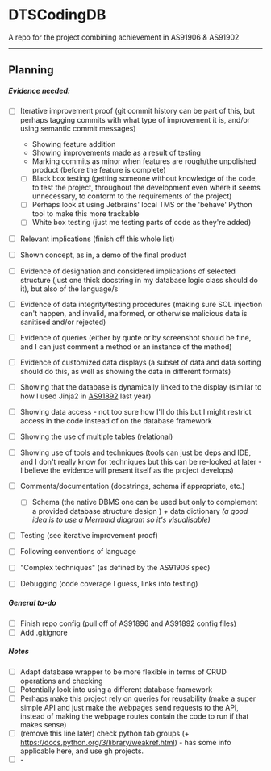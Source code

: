 # DTSCodingDB
A repo for the project combining achievement in AS91906 &amp; AS91902


--- 

## Planning
##### Evidence needed:
* [ ] Iterative improvement proof \(git commit history can be part of this, but perhaps tagging commits with what type of improvement it is, and/or using semantic commit messages\)
  * Showing feature addition
  * Showing improvements made as a result of testing
  * Marking commits as minor when features are rough/the unpolished product \(before the feature is complete\)
  * [ ] Black box testing \(getting someone without knowledge of the code, to test the project, throughout the development even where it seems unnecessary, to conform to the requirements of the project\)
   * [ ] Perhaps look at using Jetbrains' local TMS or the 'behave' Python tool to make this more trackable 
  * [ ] White box testing \(just me testing parts of code as they're added\)
* [ ] Relevant implications \(finish off this whole list\)
* [ ] Shown concept, as in, a demo of the final product
* [ ] Evidence of designation and considered implications of selected structure \(just one thick docstring in my database logic class should do it\), but also of the language/s
* [ ] Evidence of data integrity/testing procedures \(making sure SQL injection can't happen, and invalid, malformed, or otherwise malicious data is sanitised and/or rejected\)
* [ ] Evidence of queries \(either by quote or by screenshot should be fine, and I can just comment a method or an instance of the method\)
* [ ] Evidence of customized data displays \(a subset of data and data sorting should do this, as well as showing the data in different formats\)
* [ ] Showing that the database is dynamically linked to the display \(similar to how I used Jinja2 in [AS91892](https://github.com/CyberFlameGO/AS91892) last year\)
* [ ] Showing data access \- not too sure how I'll do this but I might restrict access in the code instead of on the database framework
* [ ] Showing the use of multiple tables (relational)
* [ ] Showing use of tools and techniques \(tools can just be deps and IDE, and I don't really know for techniques but this can be re\-looked at later \- I believe the evidence will present itself as the project develops\)
* [ ] Comments/documentation \(docstrings, schema if appropriate, etc.\)
  * [ ] Schema \(the native DBMS one can be used but only to complement a provided database structure design \) + data dictionary *\(a good idea is to use a Mermaid diagram so it's visualisable\)*
* [ ] Testing \(see iterative improvement proof\)
* [ ] Following conventions of language
* [ ] "Complex techniques" \(as defined by the AS91906 spec\)
* [ ] Debugging \(code coverage I guess, links into testing\)


##### General to\-do
* [ ] Finish repo config \(pull off of AS91896 and AS91892 config files\)
* [ ] Add .gitignore

##### Notes
* [ ] Adapt database wrapper to be more flexible in terms of CRUD operations and checking
* [ ] Potentially look into using a different database framework
* [ ] Perhaps make this project rely on queries for reusability \(make a super simple API and just make the webpages send requests to the API, instead of making the webpage routes contain the code to run if that makes sense\)
* [ ] \(remove this line later\) check python tab groups (+ https://docs.python.org/3/library/weakref.html) - has some info applicable here, and use gh projects.
* [ ] \-
